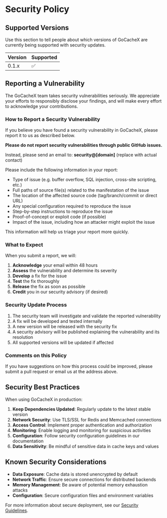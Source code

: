 # Security Policy

## Supported Versions

Use this section to tell people about which versions of GoCacheX are currently being supported with security updates.

| Version | Supported          |
| ------- | ------------------ |
| 0.1.x   | :white_check_mark: |

## Reporting a Vulnerability

The GoCacheX team takes security vulnerabilities seriously. We appreciate your efforts to responsibly disclose your findings, and will make every effort to acknowledge your contributions.

### How to Report a Security Vulnerability

If you believe you have found a security vulnerability in GoCacheX, please report it to us as described below.

**Please do not report security vulnerabilities through public GitHub issues.**

Instead, please send an email to: **security@[domain]** (replace with actual contact)

Please include the following information in your report:

- Type of issue (e.g. buffer overflow, SQL injection, cross-site scripting, etc.)
- Full paths of source file(s) related to the manifestation of the issue
- The location of the affected source code (tag/branch/commit or direct URL)
- Any special configuration required to reproduce the issue
- Step-by-step instructions to reproduce the issue
- Proof-of-concept or exploit code (if possible)
- Impact of the issue, including how an attacker might exploit the issue

This information will help us triage your report more quickly.

### What to Expect

When you submit a report, we will:

1. **Acknowledge** your email within 48 hours
2. **Assess** the vulnerability and determine its severity
3. **Develop** a fix for the issue
4. **Test** the fix thoroughly
5. **Release** the fix as soon as possible
6. **Credit** you in our security advisory (if desired)

### Security Update Process

1. The security team will investigate and validate the reported vulnerability
2. A fix will be developed and tested internally
3. A new version will be released with the security fix
4. A security advisory will be published explaining the vulnerability and its resolution
5. All supported versions will be updated if affected

### Comments on this Policy

If you have suggestions on how this process could be improved, please submit a pull request or email us at the address above.

## Security Best Practices

When using GoCacheX in production:

1. **Keep Dependencies Updated**: Regularly update to the latest stable version
2. **Network Security**: Use TLS/SSL for Redis and Memcached connections
3. **Access Control**: Implement proper authentication and authorization
4. **Monitoring**: Enable logging and monitoring for suspicious activities
5. **Configuration**: Follow security configuration guidelines in our documentation
6. **Data Sensitivity**: Be mindful of sensitive data in cache keys and values

## Known Security Considerations

- **Data Exposure**: Cache data is stored unencrypted by default
- **Network Traffic**: Ensure secure connections for distributed backends
- **Memory Management**: Be aware of potential memory exhaustion attacks
- **Configuration**: Secure configuration files and environment variables

For more information about secure deployment, see our [Security Guidelines](docs/security.md).
